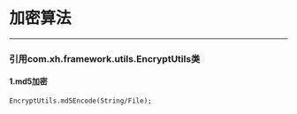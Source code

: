 # 加密算法

---

### 引用com.xh.framework.utils.EncryptUtils类

#### 1.md5加密

```
EncryptUtils.md5Encode(String/File);
```



